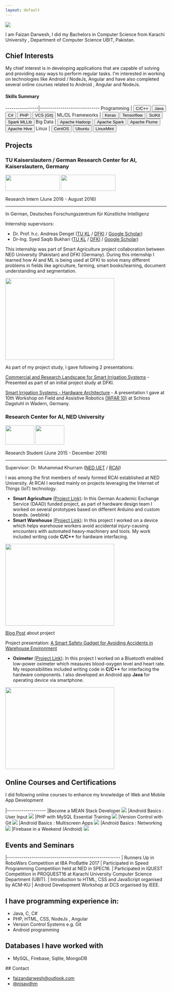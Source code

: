 ```yaml
---
layout: default
---
```


<img class="profile-picture" src="faizan.jpg">

I am Faizan Darwesh, I did my Bachelors in Computer Science from Karachi University , Department of Computer Science UBIT, Pakistan.

## Chief Interests

My chief interest is in developing applications that are capable of solving and providing easy ways to perform regular tasks.
I'm interested in working on technologies like Android / NodeJs, Angular and have also completed several online courses related to Android , Angular and NodeJs.
<!--  ----------------|-----------------------------
Research Areas  | <button class="skill-badge-green">Computer Vision</button> <button class="skill-badge-green">Artificial Intelligence</button> <button class="skill-badge-green">Machine Learning</button> <button class="skill-badge-green">Deep Learning</button>
-->
#### Skills Summary

----------------|-----------------------------
Programming     | <button class="skill-badge-blue">C/C++</button> <button class="skill-badge-blue">Java</button> <button class="skill-badge-blue">C#</button> <button class="skill-badge-blue">PHP</button> <button class="skill-badge-blue">VCS (Git)</button>
 ML/DL Frameworks      | <button class="skill-badge-blue">Keras</button> <button class="skill-badge-blue">Tensorflow</button> <button class="skill-badge-blue">SciKit</button> <button class="skill-badge-blue">Spark MLLib</button>
Big Data        | <button class="skill-badge-blue">Apache Hadoop</button> <button class="skill-badge-blue">Apache Spark</button> <button class="skill-badge-blue">Apache Flume</button> <button class="skill-badge-blue">Apache Hive</button>
Linux        | <button class="skill-badge-blue">CentOS</button> <button class="skill-badge-blue">Ubuntu</button> <button class="skill-badge-blue">LinuxMint</button>

## Projects
### TU Kaiserslautern / German Research Center for AI, Kaiserslautern, Germany
<img style="width: 170px; height: 50px;" src="./images/tu_kaiserslautern.png">
<img style="width: 170px; height: 50px;" src="./images/dfki.jpg">

<span class="jobposition">Research Intern (June 2016 - August 2016)</span>

---
In German, Deutsches Forschungszentrum für Künstliche Intelligenz

Internship supervisors:
- Dr. Prof. h.c. Andreas Dengel ([TU KL](http://agd.informatik.uni-kl.de/team/lehre/prof-dr-prof-hc-andreas-dengel/) / [DFKI](https://www.dfki.de/web/kontakt/mitarbeiter?uid=ande00) / [Google Scholar](https://scholar.google.com/citations?user=p3YP0DMAAAAJ&hl=en))
- Dr-Ing. Syed Saqib Bukhari ([TU KL](http://agd.informatik.uni-kl.de/team/lehre/dr-saquib-bukhari/) / [DFKI](http://dfki.de/~bukhari/) / [Google Scholar](https://scholar.google.com/citations?user=q3ecbfMAAAAJ&hl=en))

This internship was part of Smart Agriculture project collaboration between NED University (Pakistan) and DFKI (Germany). During this internship I learned how AI and ML is being used at DFKI to solve many different problems in fields like agriculture, farming, smart books/learning, document understanding and segmentation.

<img style="width: 340px; height: 255px;" src="./images/me_kl.jpg">

As part of my project study, I gave following 2 presentations:

[Commercial and Research Landscape for Smart Irrigation Systems](https://www.slideshare.net/MuhammadYaseenAftab1/commercial-research-landscape-for-smart-irrigation-systems) - Presented as part of an initial project study at DFKI.

[Smart Irrigation Systems - Hardware Architecture](https://www.slideshare.net/MuhammadYaseenAftab1/smart-irrigation-system-hardware-architecture-for-warm-project) - A presentation I gave at 10th Workshop on Field and Assistive Robotics [(WFAR 10)](https://agrosy.informatik.uni-kl.de/en/conferences/wfar/wfar10/) at Schloss Dagstuhl in Wadern, Germany.

### Research Center for AI, NED University

<img style="width: 90px; height: 60px;" src="./images/rcai.jpg">
<img style="width: 90px; height: 60px;" src="./images/ned.png">

<span class="jobposition">Research Student (June 2015 - December 2016)</span>

---

Supervisor: Dr. Muhammad Khurram ([NED UET](http://www.neduet.edu.pk/cise/mkhurram.html) / [RCAI](http://rcai.pk/ResearchCenterAI/ourteam/director.html))

I was among the first members of newly formed RCAI established at NED University. At RCAI I worked mainly on projects leveraging the Internet of Things (IoT) technology.

* **Smart Agriculture** [(Project Link)](http://rcai.pk/ResearchCenterAI/project/pp1.html): In this German Academic Exchange Service (DAAD) funded project, as part of hardware design team I worked on several prototypes based on different Arduino and custom boards. (weblink)
* **Smart Warehouse** [(Project Link)](http://rcai.pk/ResearchCenterAI/project/p4.html): In this project I worked on a device which helps warehouse workers avoid accidental injury-causing encounters with automated heavy-machinery and tools. My work included writing code **C/C++** for hardware interfacing.

<img style="width: 340px; height: 255px;" src="./images/warehouse_device.png">

[Blog Post](https://yaseenx.wordpress.com/2016/06/11/presenting-my-paper-at-1st-ieec-conference/) about project

Project presentation: [A Smart Safety Gadget for Avoiding Accidents in Warehouse Environment](https://www.slideshare.net/MuhammadYaseenAftab1/a-smart-safety-gadget-for-avoiding-accidents-in-warehouse-environment)

* **Oximeter** [(Project Link)](http://rcai.pk/ResearchCenterAI/project/p8.html): In this project I worked on a Bluetooth enabled low-power oximeter which measures blood-oxygen level and heart rate. My responsibilities included writing code in **C/C++** for interfacing the hardware components. I also developed an Android app **Java** for operating device via smartphone.

<img style="width: 340px; height: 255px;" src="./images/oxi_pres.jpg">

<!-- ## Work Experience

### PureVPN (via Disrupt Ventures)

<img style="width: 170px; height: 50px;" src="./images/gaditek.jpg">
<img style="width: 170px; height: 50px;" src="./images/pure_vpn.png">

<span class="jobposition">Machine Learning Engineer (December 2016 - Present)</span>

---
Achievements:

* Deployment of company's first Apache Spark cluster
* Deployment of company's first Apache Hadoop cluster
* Architecting company's first Machine Learning pipeline

Problems I have worked with:

* Customer churn
Identifying the reasons of churn
Support marketing teams in designing targeted campaigns based on data driven insights
Predict customers that are more likely to churn
A consistent and company-wide accepted measure of churn.

* Infrastructure health, and capacity planning
In this project I worked on development and deployment of data ingestion and storage pipeline. Collection and robust, scalable storage of machine generated metrics of a global network. The data was then used for monitoring the health of global IT infrastructure. Aid in scheduled load and capacity planning. This also reduced the manual effort of gathering data and compiling hefty reports, and increased accuracy and visibility.

<!-- ### Electronics Design Center, NED University

<span class="jobposition">Research Student (January 2015 - April 2015)</span>

---

Smart Doorbell

In Electronics Design Center I was responsible for:  

* Hardware-Software interfacing, testing, and debugging.
* Software development for Embedded Systems  
-->
<!-- ### Hyphen Consultancy

<span class="jobposition">Freelance Remote Web Developer (August 2012 - October 2014)</span>

---

As a freelancer with Hyphen Consultancy I worked on:  
Database driven Web Applications (Primarily PHP and MySQL, occasionally ASP.Net and MS SQL Server)
Rich Internet Applications using Google Web Toolkit (Java)
-->
## Online Courses and Certifications

I did following online courses to enhance my knowledge of Web and Mobile App Development

|-------------------
|Become a MEAN Stack Developer <a class="ext-link-a" href="https://www.udemy.com/become-a-mean-stack-developer-mongodb-expressangularnode/learn/v4/overview"><img class="ext-link-img" src="./images/ext-link.png" /></a>
|Android Basics : User Input <a class="ext-link-a" href="https://classroom.udacity.com/courses/ud837"><img class="ext-link-img" src="./images/ext-link.png" /></a>
|PHP with MySQL Essential Training <a class="ext-link-a" href="https://www.lynda.com/PHP-tutorials/PHP-MySQL-Essential-Training-1-Basics/587674-2.html?srchtrk=index%3a1%0alinktypeid%3a2%0aq%3aphp+mysql%0apage%3a1%0as%3arelevance%0asa%3atrue%0aproducttypeid%3a2"><img class="ext-link-img" src="./images/ext-link.png" /></a>
|Version Control with Git <a class="ext-link-a" href="https://classroom.udacity.com/courses/ud123"><img class="ext-link-img" src="./images/ext-link.png" /></a>
|Android Basics : Multiscreen Apps <a class="ext-link-a" href="https://classroom.udacity.com/courses/ud839"><img class="ext-link-img" src="./images/ext-link.png" /></a>
|Android Basics : Networking <a class="ext-link-a" href="https://classroom.udacity.com/courses/ud843"><img class="ext-link-img" src="./images/ext-link.png" /></a>
|Firebase in a Weekend (Android) <a class="ext-link-a" href="https://classroom.udacity.com/courses/ud0352"><img class="ext-link-img" src="./images/ext-link.png" /></a>

## Events and Seminars

|-------------------------------------------------------
| Runners Up in RoboWars Competition at IBA ProBattle 2017
| Participated in Speed Programming Competition held at NED in SPEC16.
| Participated in IQUEST Competition in PROQUEST16 at Karachi University Computer Science Department (UBIT).
| Introduction to HTML, CSS and JavaScript organised by ACM-KU
| Android Development Workshop at DCS organised by IEEE.

## I have programming experience in:

* Java, C, C#
* PHP, HTML, CSS, NodeJs , Angular
* Version Control Systems e.g. Git
* Android programming

## Databases I have worked with

* MySQL, Firebase, Sqlite, MongoDB

<!-- ## Other Interests

* History (Contemporary, Medieval, Antiquity)
* Philosophy
* Amateur Astronomy, [Astronomy Society](https://www.facebook.com/KarachiAstronomy/)
* Literature, Reading ([2016](https://yaseenx.wordpress.com/2017/01/21/what-i-read-in-2016/), [2017](https://yaseenx.wordpress.com/2018/02/11/what-i-read-in-2017/)), Writing ([Blog](http://yaseenx.wordpress.com))
-->
<a name="contact" />
## Contact

* faizandarwesh@outlook.com
* [@nisaydhm](twitter.com/nisaydhm)
